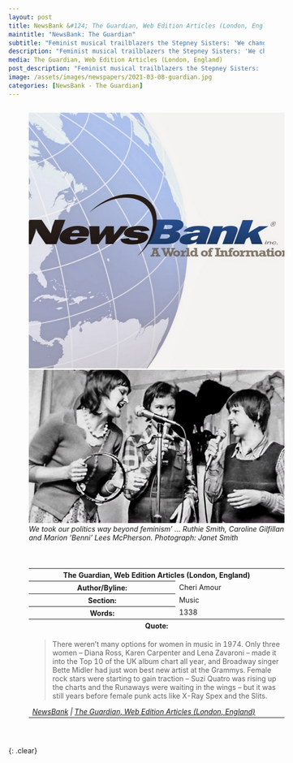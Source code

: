 ```yaml
---
layout: post
title: NewsBank &#124; The Guardian, Web Edition Articles (London, England) &#124; 8 March 2021
maintitle: "NewsBank: The Guardian"
subtitle: "Feminist musical trailblazers the Stepney Sisters: 'We changed what happened next'"
description: "Feminist musical trailblazers the Stepney Sisters: 'We changed what happened next'"
media: The Guardian, Web Edition Articles (London, England)
post_description: "Feminist musical trailblazers the Stepney Sisters: 'We changed what happened next'"
image: /assets/images/newspapers/2021-03-08-guardian.jpg
categories: [NewsBank - The Guardian]
---
```


<figure class="fig1">
<img src="/assets/images/newspapers/NewsBank.jpg" class="full-width"/>
<BR />
<img src="/assets/images/newspapers/2021-03-08-guardian.jpg" class="full-width" />
<figcaption>
<cite>We took our politics way beyond feminism’ … Ruthie Smith, Caroline Gilfillan and Marion ‘Benni’ Lees McPherson. Photograph: Janet Smith</cite>
</figcaption>
</figure>

<figure class="fig2">
<table>
<tr>
<th colspan="2">The Guardian, Web Edition Articles (London, England)</th>
</tr>

<tr>
<th>Author/Byline:</th><td>Cheri Amour</td>
</tr>

<tr>
<th>Section:</th><td>Music</td>
</tr>

<tr>
<th>Words:</th><td>1338</td>
</tr>

<tr>
<th colspan="2">Quote:</th>
</tr>

<tr>
<td colspan="2">
<blockquote>There weren’t many options for women in music in 1974. Only three women – Diana Ross, Karen Carpenter and Lena Zavaroni – made it into the Top 10 of the UK album chart all year, and Broadway singer Bette Midler had just won best new artist at the Grammys. Female rock stars were starting to gain traction – Suzi Quatro was rising up the charts and the Runaways were waiting in the wings – but it was still years before female punk acts like X-Ray Spex and the Slits.</blockquote>
<cite><a href="https://infoweb.newsbank.com/apps/news/openurl?ctx_ver=z39.88-2004&rft_id=info%3Asid/infoweb.newsbank.com&svc_dat=UKNB&req_dat=55CA6C602C984FD8A3DCC6AF6BF4AE70&rft_val_format=info%3Aofi/fmt%3Akev%3Amtx%3Actx&rft_dat=document_id%3Anews%252F181314EE439C6C58">NewsBank</a> &#124; <a href="https://www.theguardian.com/music/2021/mar/08/feminist-musical-trailblazers-the-stepney-sisters-we-changed-what-happened-next">The Guardian, Web Edition Articles (London, England)</a></cite></td>
</tr>

</table>
</figure>

<figure class="fig2">
</figure>

<br />{: .clear}

<style>
.fig1 {float:left; width:49%;}

.fig2 {float:right; width:49%;}

.fig3 {float:right; width:100%;}

figcaption {float:left; width:100%;}

@media screen and (orientation:portrait) {
.fig1, .fig2 {float:left; width:100%;}
figcaption {float:left; width:100%; margin-bottom: 10px;}
}
</style>

